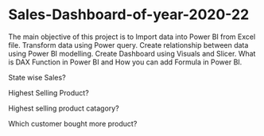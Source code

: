 # Sales-Dashboard-of-year-2020-22
The main objective of this project is to Import data into Power BI from Excel file. Transform data using Power query. Create relationship between data using Power BI modelling. Create Dashboard using Visuals and Slicer. What is DAX Function in Power BI and How you can add Formula in Power BI.

State wise Sales?

Highest Selling Product?

Highest selling product catagory?

Which customer bought more product?
